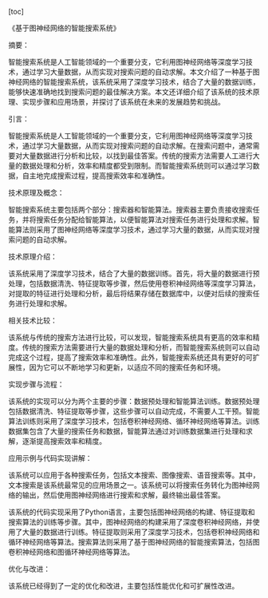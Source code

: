 
[toc]                    
                
                
《基于图神经网络的智能搜索系统》

摘要：

智能搜索系统是人工智能领域的一个重要分支，它利用图神经网络等深度学习技术，通过学习大量数据，从而实现对搜索问题的自动求解。本文介绍了一种基于图神经网络的智能搜索系统，该系统采用了深度学习技术，结合了大量的数据训练，能够快速准确地找到搜索问题的最佳解决方案。本文还详细介绍了该系统的技术原理、实现步骤和应用场景，并探讨了该系统在未来的发展趋势和挑战。

引言：

智能搜索系统是人工智能领域的一个重要分支，它利用图神经网络等深度学习技术，通过学习大量数据，从而实现对搜索问题的自动求解。在搜索问题中，通常需要对大量数据进行分析和比较，以找到最佳答案。传统的搜索方法需要人工进行大量的数据处理和分析，效率和精度都受到限制。而智能搜索系统则可以通过学习数据，自主地完成搜索过程，提高搜索效率和准确性。

技术原理及概念：

智能搜索系统主要包括两个部分：搜索器和智能算法。搜索器主要负责接收搜索任务，并将搜索任务分配给智能算法，以便智能算法对搜索任务进行处理和求解。智能算法则采用了图神经网络等深度学习技术，通过学习大量的数据，从而实现对搜索问题的自动求解。

技术原理介绍：

该系统采用了深度学习技术，结合了大量的数据训练。首先，将大量的数据进行预处理，包括数据清洗、特征提取等步骤，然后使用卷积神经网络等深度学习算法，对提取的特征进行处理和分析，最后将结果存储在数据库中，以便对后续的搜索任务进行处理和求解。

相关技术比较：

该系统与传统的搜索方法进行比较，可以发现，智能搜索系统具有更高的效率和精度。传统的搜索方法需要进行大量的数据处理和分析，而智能搜索系统则可以自动完成这个过程，提高了搜索效率和准确性。此外，智能搜索系统还具有更好的可扩展性，因为它可以不断地学习和更新，以适应不同的搜索任务和环境。

实现步骤与流程：

该系统的实现可以分为两个主要的步骤：数据预处理和智能算法训练。数据预处理包括数据清洗、特征提取等步骤，这些步骤可以自动完成，不需要人工干预。智能算法训练则采用了深度学习技术，包括卷积神经网络、循环神经网络等算法。训练数据集包含了大量的搜索任务和数据，智能算法通过对训练数据集进行处理和求解，逐渐提高搜索效率和精度。

应用示例与代码实现讲解：

该系统可以应用于各种搜索任务，包括文本搜索、图像搜索、语音搜索等。其中，文本搜索是该系统最常见的应用场景之一。该系统可以将搜索任务转化为图神经网络的输出，然后使用图神经网络进行搜索和求解，最终输出最佳答案。

该系统的代码实现采用了Python语言，主要包括图神经网络的构建、特征提取和搜索算法的训练等步骤。其中，图神经网络的构建采用了深度卷积神经网络，并使用了大量的数据进行训练。特征提取则采用了深度学习技术，包括卷积神经网络和循环神经网络等算法。搜索算法则采用了基于图神经网络的智能搜索算法，包括图卷积神经网络和图循环神经网络等算法。

优化与改进：

该系统已经得到了一定的优化和改进，主要包括性能优化和可扩展性改进。

